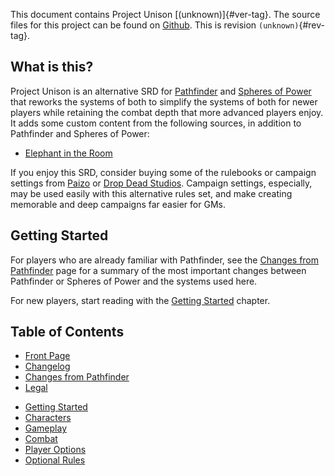 This document contains Project Unison [(unknown)]{#ver-tag}. The source files for this project can be found on [Github]. This is revision `(unknown)`{#rev-tag}.

## What is this?

Project Unison is an alternative SRD for [Pathfinder] and [Spheres of Power] that reworks the systems of both to simplify the systems of both for newer players while retaining the combat depth that more advanced players enjoy. It adds some custom content from the following sources, in addition to Pathfinder and Spheres of Power:

* [Elephant in the Room](https://michaeliantorno.com/feat-taxes-in-pathfinder/)

If you enjoy this SRD, consider buying some of the rulebooks or campaign settings from [Paizo] or [Drop Dead Studios]. Campaign settings, especially, may be used easily with this alternative rules set, and make creating memorable and deep campaigns far easier for GMs. 

[Pathfinder]: https://paizo.com/pathfinder
[Spheres of Power]: http://spheresofpower.wikidot.com/
[Github]: https://github.com/AuroraAmissa/ProjectUnison
[Paizo]: https://paizo.com/
[Drop Dead Studios]: https://www.dropdeadstudios.com/

## Getting Started

For players who are already familiar with Pathfinder, see the [Changes from Pathfinder] page for a summary of the most important changes between Pathfinder or Spheres of Power and the systems used here.

For new players, start reading with the [Getting Started](./2-basics.html) chapter.

[Changes from Pathfinder]: ./1-major_changes.html

## Table of Contents

* [Front Page](./0-title.html)
* [Changelog](./1-changelog.html)
* [Changes from Pathfinder](./1-major_changes.html)
* [Legal](./1-legal.html)

<!-- -->

* [Getting Started](./2-basics.html)
* [Characters](./3-characters.html)
* [Gameplay](./4-gameplay.html)
* [Combat](./5-combat.html)
* [Player Options](./6-player_options.html)
* [Optional Rules](./7-optional_rules.html)
